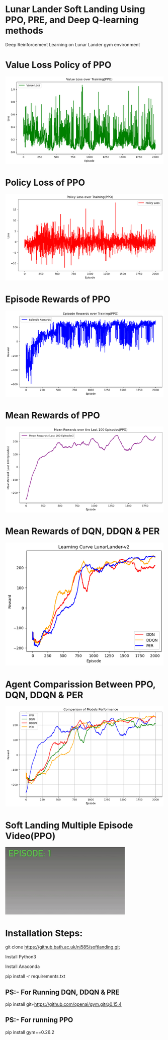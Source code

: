 # Lunar Lander Soft Landing Using PPO, PRE, and Deep Q-learning methods

Deep Reinforcement Learning on Lunar Lander gym environment

# Value Loss Policy of PPO

<img src="/src/plots/Value_Loss.png"/>

# Policy Loss of PPO

<img src="/src/plots/Policy_Loss.png"/>

# Episode Rewards of PPO

<img src="/src/plots/Episode_Rewards.png"/>

# Mean Rewards of PPO

<img src="/src/plots/Mean_Rewards.png"/>

# Mean Rewards of DQN, DDQN & PER

<img src="/src/plots/mean_rewards_PER_DQN_DDQN.png"/>

# Agent Comparission Between PPO, DQN, DDQN & PER

<img src="/src/plots/agent_comparison.png"/>

# Soft Landing Multiple Episode Video(PPO)
<img src="/SoftLanding.gif"/>

# Installation Steps:

git clone https://github.bath.ac.uk/nj585/softlanding.git

Install Python3

Install Anaconda

pip install -r requirements.txt

## PS:- For Running DQN, DDQN & PRE
pip install git+https://github.com/openai/gym.git@0.15.4

## PS:- For running PPO
pip install gym==0.26.2
